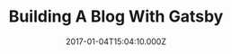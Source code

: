 ---
templateKey: 'blog-post'
featured: /img/netlifygatsbyreact.jpg
title: 'Building A Blog With Gatsby'
date: 2017-01-04T15:04:10.000Z
description: >-
  Gatsby is a blazingly fast static site generator with with React and GraphQL backed in!
tags:
  - Arrays
  - Snippets
  - Javascript
---